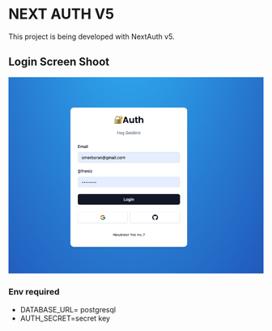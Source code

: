 
# NEXT AUTH V5

This project is being developed with NextAuth v5.



## Login Screen Shoot

![app login screen](./public/login-screen.png)


### Env required
- DATABASE_URL= postgresql
- AUTH_SECRET=secret key

  